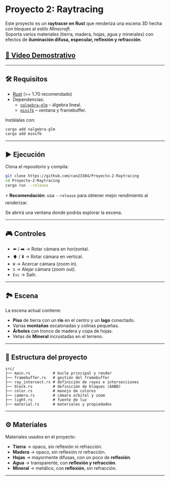 # Proyecto 2: Raytracing


Este proyecto es un **raytracer en Rust** que renderiza una escena 3D hecha con bloques  al estilo *Minecraft*.  
Soporta varios materiales (tierra, madera, hojas, agua y minerales) con efectos de **iluminación difusa, especular, reflexión y refracción**.


## [🎥 Video Demostrativo]([https://www.youtube.com/watch?v=dQw4w9WgXcQ](https://youtu.be/EGLqN1GQTAo))  


---


## 🛠️ Requisitos

- [Rust](https://www.rust-lang.org/) (>= 1.70 recomendado)
- Dependencias:
  - [`nalgebra-glm`](https://crates.io/crates/nalgebra-glm) – álgebra lineal.
  - [`minifb`](https://crates.io/crates/minifb) – ventana y framebuffer.

Instálalas con:

```bash
cargo add nalgebra-glm
cargo add minifb
```

---

## ▶️ Ejecución

Clona el repositorio y compila:

```bash
git clone https://github.com/can23384/Proyecto-2-Raytracing
cd Proyecto-2-Raytracing
cargo run --release
```

⚡ **Recomendación**: usa `--release` para obtener mejor rendimiento al renderizar.

Se abrirá una ventana donde podrás explorar la escena.


---

## 🎮 Controles

- ⬅️ / ➡️ → Rotar cámara en horizontal.  
- ⬆️ / ⬇️ → Rotar cámara en vertical.  
- `W` → Acercar cámara (zoom in).  
- `S` → Alejar cámara (zoom out).  
- `Esc` → Salir.

---

## 🏞️ Escena

La escena actual contiene:

- **Piso** de tierra con un **río** en el centro y un **lago** conectado.  
- Varias **montañas** escalonadas y colinas pequeñas.  
- **Árboles** con tronco de madera y copa de hojas.  
- Vetas de **Mineral** incrustadas en el terreno.

---

## 📂 Estructura del proyecto

```
src/
├── main.rs          # bucle principal y render
├── framebuffer.rs   # gestión del framebuffer
├── ray_intersect.rs # definición de rayos e intersecciones
├── block.rs         # definición de bloques (AABB)
├── color.rs         # manejo de colores
├── camera.rs        # cámara orbital y zoom
├── light.rs         # fuente de luz
├── material.rs      # materiales y propiedades
```

---

## ⚙️ Materiales 

Materiales usados en el proyecto:

- **Tierra** → opaco, sin reflexión ni refracción.  
- **Madera** → opaco, sin reflexión ni refracción.  
- **Hojas** → mayormente difusas, con un poco de **reflexión**.  
- **Agua** → transparente, con **reflexión y refracción**.  
- **Mineral** → metálico, con **reflexión**, sin refracción.  
---
